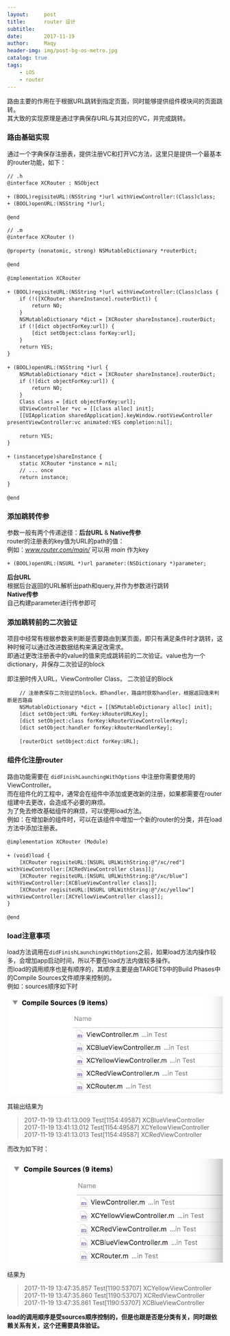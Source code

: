 ```yaml
---
layout:     post
title:      router 设计
subtitle:   
date:       2017-11-19
author:     Maqy
header-img: img/post-bg-os-metro.jpg
catalog: true
tags:
    - iOS
    - router
---
```


路由主要的作用在于根据URL跳转到指定页面，同时能够提供组件模块间的页面跳转。  
其大致的实现原理是通过字典保存URL与其对应的VC，并完成跳转。   

### 路由基础实现   
通过一个字典保存注册表，提供注册VC和打开VC方法，这里只是提供一个最基本的router功能，如下：   
```
// .h
@interface XCRouter : NSObject

+ (BOOL)regisiteURL:(NSString *)url withViewController:(Class)class;
+ (BOOL)openURL:(NSString *)url;

@end
```
```
// .m
@interface XCRouter ()

@property (nonatomic, strong) NSMutableDictionary *routerDict;

@end

@implementation XCRouter

+ (BOOL)regisiteURL:(NSString *)url withViewController:(Class)class {
    if (!([XCRouter shareInstance].routerDict)) {
        return NO;
    }
    NSMutableDictionary *dict = [XCRouter shareInstance].routerDict;
    if (![dict objectForKey:url]) {
        [dict setObject:class forKey:url];
    }
    return YES;
}

+ (BOOL)openURL:(NSString *)url {
    NSMutableDictionary *dict = [XCRouter shareInstance].routerDict;
    if (![dict objectForKey:url]) {
        return NO;
    }
    Class class = [dict objectForKey:url];
    UIViewController *vc = [[class alloc] init];
    [[UIApplication sharedApplication].keyWindow.rootViewController presentViewController:vc animated:YES completion:nil];
    
    return YES;
}

+ (instancetype)shareInstance {
    static XCRouter *instance = nil;
    // ... once
    return instance;
}

@end
```
### 添加跳转传参  
参数一般有两个传递途径：**后台URL** & **Native传参**   
router的注册表的key值为URL的path的值：  
例如：*www.router.com/main/* 可以用 *main* 作为key  
```
+ (BOOL)openURL:(NSURL *)url parameter:(NSDictionary *)parameter;
```
**后台URL**  
根据后台返回的URL解析出path和query,并作为参数进行跳转   
**Native传参**  
自己构建parameter进行传参即可  

### 添加跳转前的二次验证  
项目中经常有根据参数来判断是否要路由到某页面，即只有满足条件时才跳转，这种时候可以通过改进数据结构来满足改需求。   
即通过更改注册表中的value的值来完成跳转前的二次验证。value也为一个dictionary，并保存二次验证的block    

即注册时传入URL，ViewController Class， 二次验证的Block  
```
    // 注册表保存二次验证的block，即handler，路由时获取handler，根据返回值来判断是否路由
    NSMutableDictionary *dict = [[NSMutableDictionary alloc] init];
    [dict setObject:URL forKey:kRouterURLKey];
    [dict setObject:class forKey:kRouterViewControllerKey];
    [dict setObject:handler forKey:kRouterHandlerKey];
    
    [routerDict setObject:dict forKey:URL];
```
### 组件化注册router   
路由功能需要在 `didFinishLaunchingWithOptions` 中注册你需要使用的ViewController。  
而在组件化的工程中，通常会在组件中添加或更改新的注册，如果都需要在router组建中去更改，会造成不必要的麻烦。  
为了免去修改基础组件的麻烦，可以使用load方法。  
例如：在增加新的组件时，可以在该组件中增加一个新的router的分类，并在load方法中添加注册表。
```
@implementation XCRouter (Module)

+ (void)load {
    [XCRouter regisiteURL:[NSURL URLWithString:@"/xc/red"] withViewController:[XCRedViewController class]];
    [XCRouter regisiteURL:[NSURL URLWithString:@"/xc/blue"] withViewController:[XCBlueViewController class]];
    [XCRouter regisiteURL:[NSURL URLWithString:@"/xc/yellow"] withViewController:[XCYellowViewController class]];
}

@end
```
### load注意事项 
load方法调用在`didFinishLaunchingWithOptions`之前，如果load方法内操作较多，会增加app启动时间，所以不要在load方法内做较多操作。   
而load的调用顺序也是有顺序的，其顺序主要是由TARGETS中的Build Phases中的Compile Sources文件顺序来控制的。   
例如：sources顺序如下时   

![image](https://github.com/littleGaox/maqy.github.io/blob/master/_postImage/B7DC6A29-AC59-462F-B580-9E77AC3669CC.png?raw=true)

其输出结果为  
> 2017-11-19 13:41:13.009 Test[1154:49587] XCBlueViewController   
> 2017-11-19 13:41:13.012 Test[1154:49587] XCYellowViewController    
> 2017-11-19 13:41:13.013 Test[1154:49587] XCRedViewController

而改为如下时：   

![image](https://github.com/littleGaox/maqy.github.io/blob/master/_postImage/B5129BDD-D14C-4062-B958-A4FB5A6DCDE2.png?raw=true)

结果为  

> 2017-11-19 13:47:35.857 Test[1190:53707] XCYellowViewController    
> 2017-11-19 13:47:35.860 Test[1190:53707] XCRedViewController   
> 2017-11-19 13:47:35.861 Test[1190:53707] XCBlueViewController

**load的调用顺序是受sources顺序控制的，但是也跟是否是分类有关，同时跟依赖关系有关，这个还需要具体验证。**